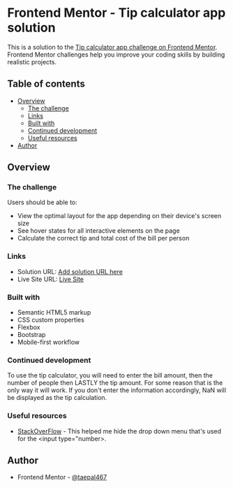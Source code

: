 # Frontend Mentor - Tip calculator app solution

This is a solution to the [Tip calculator app challenge on Frontend Mentor](https://www.frontendmentor.io/challenges/tip-calculator-app-ugJNGbJUX). Frontend Mentor challenges help you improve your coding skills by building realistic projects.

## Table of contents

- [Overview](#overview)
  - [The challenge](#the-challenge)
  - [Links](#links)
  - [Built with](#built-with)
  - [Continued development](#continued-development)
  - [Useful resources](#useful-resources)
- [Author](#author)


## Overview

### The challenge

Users should be able to:

- View the optimal layout for the app depending on their device's screen size
- See hover states for all interactive elements on the page
- Calculate the correct tip and total cost of the bill per person


### Links

- Solution URL: [Add solution URL here](https://your-solution-url.com)
- Live Site URL: [Live Site](https://taepal467.github.io/tip_calculator_app/?bill=&numberOfPeople=&amount=&total=)



### Built with

- Semantic HTML5 markup
- CSS custom properties
- Flexbox
- Bootstrap
- Mobile-first workflow


### Continued development

To use the tip calculator, you will need to enter the bill amount, then the number of people then LASTLY the tip amount. For some reason that is the only way it will work. If you don't enter the information accordingly, NaN will be displayed as the tip calculation.


### Useful resources

- [StackOverFlow](https://www.codegrepper.com/code-examples/css/input+type+number+drop+down+hide) - This helped me hide the drop down menu that's used for the <input type="number>.


## Author

- Frontend Mentor - [@taepal467](https://www.frontendmentor.io/profile/taepal467)



